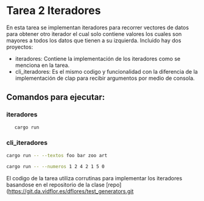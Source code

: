 # Tarea 2 Iteradores
En esta tarea se implementan iteradores para recorrer vectores de datos para obtener otro iterador el cual solo contiene valores los cuales son mayores a todos los datos que tienen a su izquierda. Incluido hay dos proyectos:
- iteradores: Contiene la implementación de los iteradores como se menciona en la tarea.
- cli_iteradores: Es el mismo codigo y funcionalidad con la diferencia de la implementación de clap para recibir argumentos por medio de consola.

## Comandos para ejecutar:
### iteradores
```bash
   cargo run
```

### cli_iteradores
```bash
cargo run -- --textos foo bar zoo art
```

```bash
cargo run -- --numeros 1 2 4 2 1 5 0
```

El codigo de la tarea utiliza corrutinas para implementar los iteradores basandose en el repositorio de la clase [repo](https://git.da.vidflor.es/dflores/test_generators.git

